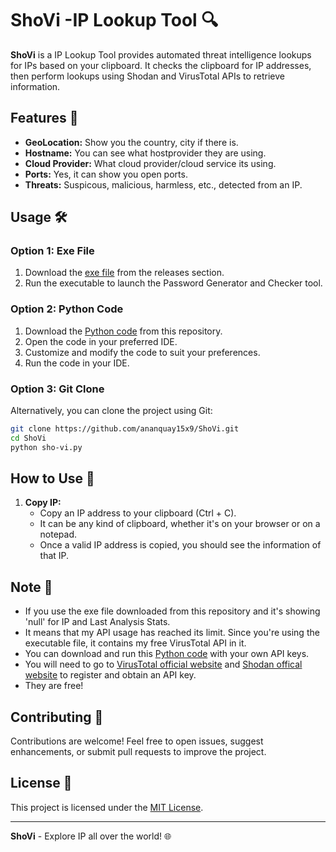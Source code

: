 # ShoVi -IP Lookup Tool 🔍

**ShoVi** is a IP Lookup Tool provides automated threat intelligence lookups for IPs based on your clipboard. It checks the clipboard for IP addresses, then perform lookups using Shodan and VirusTotal APIs to retrieve information.


## Features 🚀

- **GeoLocation:** Show you the country, city if there is. 
- **Hostname:** You can see what hostprovider they are using. 
- **Cloud Provider:** What cloud provider/cloud service its using. 
- **Ports:** Yes, it can show you open ports.
- **Threats:** Suspicous, malicious, harmless, etc., detected from an IP. 

## Usage 🛠️

### Option 1: Exe File

1. Download the [exe file](https://github.com/ananquay15x9/ShoVi/blob/master/shovi.exe) from the releases section.
2. Run the executable to launch the Password Generator and Checker tool.

### Option 2: Python Code

1. Download the [Python code](https://github.com/ananquay15x9/ShoVi/blob/master/sho-vi.py) from this repository.
2. Open the code in your preferred IDE.
3. Customize and modify the code to suit your preferences.
4. Run the code in your IDE.

### Option 3: Git Clone

Alternatively, you can clone the project using Git:

```bash
git clone https://github.com/ananquay15x9/ShoVi.git
cd ShoVi
python sho-vi.py
```
## How to Use 📖

1. **Copy IP:**
    - Copy an IP address to your clipboard (Ctrl + C). 
    - It can be any kind of clipboard, whether it's on your browser or on a notepad.
    - Once a valid IP address is copied, you should see the information of that IP. 

## Note 🚨
 - If you use the exe file downloaded from this repository and it's showing 'null' for IP and Last Analysis Stats.
 - It means that my API usage has reached its limit. Since you're using the executable file, it contains my free VirusTotal API in it.
 - You can download and run this [Python code](https://github.com/ananquay15x9/ShoVi/blob/master/sho-vi.py) with your own API keys.
 - You will need to go to [VirusTotal official website](https://www.virustotal.com/gui/home/upload) and [Shodan offical website](https://www.shodan.io) to register and obtain an API key.
 - They are free!
   
## Contributing 🤝

Contributions are welcome! Feel free to open issues, suggest enhancements, or submit pull requests to improve the project.

## License 📝

This project is licensed under the [MIT License](LICENSE).

---

**ShoVi** - Explore IP all over the world! 🌐

